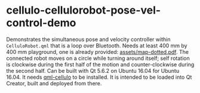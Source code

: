 cellulo-cellulorobot-pose-vel-control-demo
==========================================

Demonstrates the simultaneous pose and velocity controller within `CelluloRobot.qml` that is a loop over Bluetooth. Needs at least 400 mm by 400 mm playground, one is already provided: [assets/map-dotted.pdf](assets/map-dotted.pdf). The connected robot moves on a circle while turning around itself; self rotation is clockwise during the first half of the motion and counter-clockwise during the second half. Can be built with Qt 5.6.2 on Ubuntu 16.04 for Ubuntu 16.04. It needs [qml-cellulo](../../) to be installed. It is intended to be loaded into Qt Creator, built and deployed from there.
